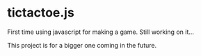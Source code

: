 # tictactoe.js
First time using javascript for making a game. 
Still working on it...

This project is for a bigger one coming in the future.
